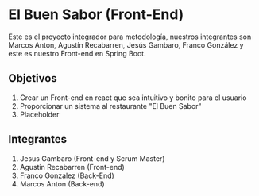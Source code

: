 # El Buen Sabor (Front-End)

Este es el proyecto integrador para metodología, nuestros integrantes son Marcos Anton, Agustín Recabarren, Jesús Gambaro, Franco González y este es nuestro Front-end en Spring Boot.

## Objetivos

1. Crear un Front-end en react que sea intuitivo y bonito para el usuario
2. Proporcionar un sistema al restaurante "El Buen Sabor"
3. Placeholder

## Integrantes

1. Jesus Gambaro (Front-end y Scrum Master)
2. Agustin Recabarren (Front-end)
3. Franco Gonzalez (Back-End)
4. Marcos Anton (Back-end)
